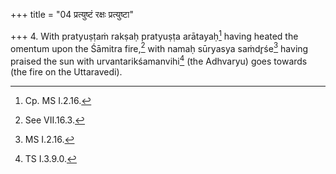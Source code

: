+++
title = "04 प्रत्युष्टं रक्षः प्रत्युष्टा"

+++
4. With pratyuṣṭaṁ rakṣaḥ pratyuṣṭa arātayaḥ[^1] having heated the omentum upon the Śāmitra fire,[^2] with namaḥ sūryasya saṁdr̥śe[^3] having praised the sun with urvantarikśamanvihi[^4] (the Adhvaryu) goes towards (the fire on the Uttaravedi).  


[^1]: Cp. MS I.2.16.  

[^2]: See VII.16.3.  

[^3]: MS I.2.16.  

[^4]: TS I.3.9.0.  
